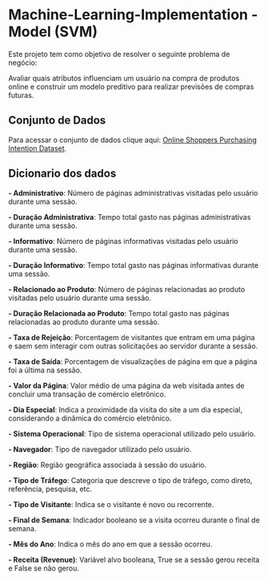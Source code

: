 # Machine-Learning-Implementation - Model (SVM)

Este projeto tem como objetivo de resolver o seguinte problema de negócio:

Avaliar quais atributos influenciam um usuário na compra de produtos online e construir um modelo preditivo para realizar previsões de compras futuras.

## Conjunto de Dados

Para acessar o conjunto de dados clique aqui: [Online Shoppers Purchasing Intention Dataset](https://archive.ics.uci.edu/ml/datasets/Online+Shoppers+Purchasing+Intention+Dataset).

## Dicionario dos dados

**- Administrativo**: Número de páginas administrativas visitadas pelo usuário durante uma sessão.

**- Duração Administrativa**: Tempo total gasto nas páginas administrativas durante uma sessão.

**- Informativo**: Número de páginas informativas visitadas pelo usuário durante uma sessão.

**- Duração Informativo**: Tempo total gasto nas páginas informativas durante uma sessão.

**- Relacionado ao Produto**: Número de páginas relacionadas ao produto visitadas pelo usuário durante uma sessão.

**- Duração Relacionada ao Produto**: Tempo total gasto nas páginas relacionadas ao produto durante uma sessão.

**- Taxa de Rejeição**: Porcentagem de visitantes que entram em uma página e saem sem interagir com outras solicitações ao servidor durante a sessão.

**- Taxa de Saída**: Porcentagem de visualizações de página em que a página foi a última na sessão.

**- Valor da Página**: Valor médio de uma página da web visitada antes de concluir uma transação de comércio eletrônico.

**- Dia Especial**: Indica a proximidade da visita do site a um dia especial, considerando a dinâmica do comércio eletrônico.

**- Sistema Operacional**: Tipo de sistema operacional utilizado pelo usuário.

**- Navegador**: Tipo de navegador utilizado pelo usuário.

**- Região**: Região geográfica associada à sessão do usuário.

**- Tipo de Tráfego**: Categoria que descreve o tipo de tráfego, como direto, referência, pesquisa, etc.

**- Tipo de Visitante**: Indica se o visitante é novo ou recorrente.

**- Final de Semana**: Indicador booleano se a visita ocorreu durante o final de semana.

**- Mês do Ano**: Indica o mês do ano em que a sessão ocorreu.

**- Receita (Revenue)**: Variável alvo booleana, True se a sessão gerou receita e False se não gerou.



